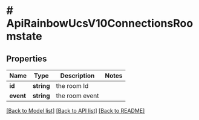 # # ApiRainbowUcsV10ConnectionsRoomstate

## Properties

Name | Type | Description | Notes
------------ | ------------- | ------------- | -------------
**id** | **string** | the room Id | 
**event** | **string** | the room event | 

[[Back to Model list]](../../README.md#documentation-for-models) [[Back to API list]](../../README.md#documentation-for-api-endpoints) [[Back to README]](../../README.md)


